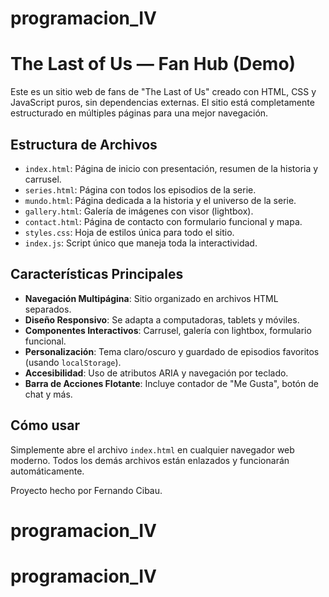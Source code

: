 # programacion_IV

# The Last of Us — Fan Hub (Demo)

Este es un sitio web de fans de "The Last of Us" creado con HTML, CSS y JavaScript puros, sin dependencias externas. El sitio está completamente estructurado en múltiples páginas para una mejor navegación.

## Estructura de Archivos

-   `index.html`: Página de inicio con presentación, resumen de la historia y carrusel.
-   `series.html`: Página con todos los episodios de la serie.
-   `mundo.html`: Página dedicada a la historia y el universo de la serie.
-   `gallery.html`: Galería de imágenes con visor (lightbox).
-   `contact.html`: Página de contacto con formulario funcional y mapa.
-   `styles.css`: Hoja de estilos única para todo el sitio.
-   `index.js`: Script único que maneja toda la interactividad.

## Características Principales

-   **Navegación Multipágina**: Sitio organizado en archivos HTML separados.
-   **Diseño Responsivo**: Se adapta a computadoras, tablets y móviles.
-   **Componentes Interactivos**: Carrusel, galería con lightbox, formulario funcional.
-   **Personalización**: Tema claro/oscuro y guardado de episodios favoritos (usando `localStorage`).
-   **Accesibilidad**: Uso de atributos ARIA y navegación por teclado.
-   **Barra de Acciones Flotante**: Incluye contador de "Me Gusta", botón de chat y más.

## Cómo usar

Simplemente abre el archivo `index.html` en cualquier navegador web moderno. Todos los demás archivos están enlazados y funcionarán automáticamente.

Proyecto hecho por Fernando Cibau.

# programacion_IV
# programacion_IV
